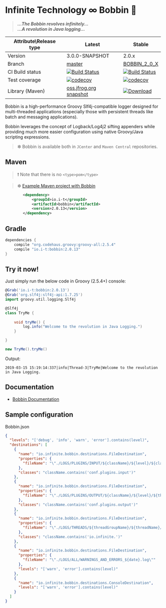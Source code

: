 # Infinite Technology ∞ Bobbin 📼

> ***...The Bobbin revolves infinitely...*** \
***...A revolution in Java logging...***

|Attribute\Release type|Latest|Stable|
|----------------------|------|------|
|Version|3.0.0-SNAPSHOT|2.0.x|
|Branch|[master](https://github.com/INFINITE-TECHNOLOGY/BOBBIN)|[BOBBIN_2_0_X](https://github.com/INFINITE-TECHNOLOGY/BOBBIN/tree/BOBBIN_2_0_X)|
|CI Build status|[![Build Status](https://travis-ci.com/INFINITE-TECHNOLOGY/BOBBIN.svg?branch=master)](https://travis-ci.com/INFINITE-TECHNOLOGY/BOBBIN)|[![Build Status](https://travis-ci.com/INFINITE-TECHNOLOGY/BOBBIN.svg?branch=BOBBIN_2_0_X)](https://travis-ci.com/INFINITE-TECHNOLOGY/BOBBIN)|
|Test coverage|[![codecov](https://codecov.io/gh/INFINITE-TECHNOLOGY/BOBBIN/branch/master/graphs/badge.svg)](https://codecov.io/gh/INFINITE-TECHNOLOGY/BOBBIN/branch/master/graphs)|[![codecov](https://codecov.io/gh/INFINITE-TECHNOLOGY/BOBBIN/branch/BOBBIN_2_0_X/graphs/badge.svg)](https://codecov.io/gh/INFINITE-TECHNOLOGY/BOBBIN/branch/BOBBIN_2_0_X/graphs)|
|Library (Maven)|[oss.jfrog.org snapshot](https://oss.jfrog.org/artifactory/webapp/#/artifacts/browse/tree/General/oss-snapshot-local/io/infinite/bobbin/3.0.0-SNAPSHOT)|[ ![Download](https://api.bintray.com/packages/infinite-technology/io.i-t/bobbin/images/download.svg) ](https://bintray.com/infinite-technology/io.i-t/bobbin/_latestVersion)|

Bobbin is a high-performance Groovy Slf4j-compatible logger designed for multi-threaded applications (especially those with persistent threads like batch and messaging applications).

Bobbin leverages the concept of Logback/Log4j2 sifting appenders while providing much more easier configuration using native Groovy/Java scripting expressions.

> ❇ Bobbin is available both in `JCenter` and `Maven Central` repositories.

## Maven

> ❗ Note that there is no `<type>pom</type>`

> ❇ [Example Maven project with Bobbin](https://github.com/INFINITE-TECHNOLOGY/BOBBIN_MAVEN_EXAMPLE)

```xml
        <dependency>
            <groupId>io.i-t</groupId>
            <artifactId>bobbin</artifactId>
            <version>2.0.13</version>
        </dependency>
```

## Gradle

```groovy
dependencies {
    compile "org.codehaus.groovy:groovy-all:2.5.4"
    compile "io.i-t:bobbin:2.0.13"
}
```

## Try it now!

Just simply run the below code in Groovy (2.5.4+) console:

```groovy
@Grab('io.i-t:bobbin:2.0.13')
@Grab('org.slf4j:slf4j-api:1.7.25')
import groovy.util.logging.Slf4j

@Slf4j
class TryMe {
    
    void tryMe() {
        log.info("Welcome to the revolution in Java Logging.")
    }

}

new TryMe().tryMe()
```

Output:

```
2019-03-15 15:19:14:337|info|Thread-3|TryMe|Welcome to the revolution in Java Logging.
```

## Documentation
* [Bobbin Documentation](https://github.com/INFINITE-TECHNOLOGY/BOBBIN/wiki)


## Sample configuration

Bobbin.json

```json
{
  "levels": "['debug', 'info', 'warn', 'error'].contains(level)",
  "destinations": [
    {
      "name": "io.infinite.bobbin.destinations.FileDestination",
      "properties": {
        "fileName": "\"./LOGS/PLUGINS/INPUT/${className}/${level}/${className}_${level}.log\""
      },
      "classes": "className.contains('conf.plugins.input')"
    },
    {
      "name": "io.infinite.bobbin.destinations.FileDestination",
      "properties": {
        "fileName": "\"./LOGS/PLUGINS/OUTPUT/${className}/${level}/${threadName}_${level}_${date}.log\""
      },
      "classes": "className.contains('conf.plugins.output')"
    },
    {
      "name": "io.infinite.bobbin.destinations.FileDestination",
      "properties": {
        "fileName": "\"./LOGS/THREADS/${threadGroupName}/${threadName}/${level}/${threadName}_${level}_${date}.log\""
      },
      "classes": "className.contains('io.infinite.')"
    },
    {
      "name": "io.infinite.bobbin.destinations.FileDestination",
      "properties": {
        "fileName": "\"./LOGS/ALL/WARNINGS_AND_ERRORS_${date}.log\""
      },
      "levels": "['warn', 'error'].contains(level)"
    },
    {
      "name": "io.infinite.bobbin.destinations.ConsoleDestination",
      "levels": "['warn', 'error'].contains(level)"
    }
  ]
}
```